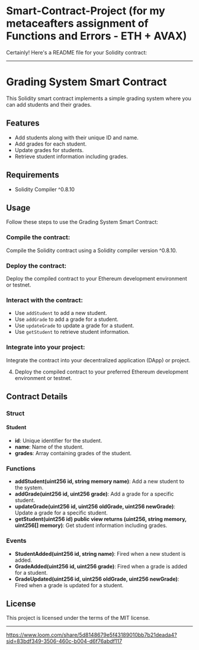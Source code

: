 # Smart-Contract-Project (for my metaceafters assignment of Functions and Errors - ETH + AVAX)


Certainly! Here's a README file for your Solidity contract:

---

# Grading System Smart Contract

This Solidity smart contract implements a simple grading system where you can add students and their grades.

## Features

- Add students along with their unique ID and name.
- Add grades for each student.
- Update grades for students.
- Retrieve student information including grades.

## Requirements

- Solidity Compiler ^0.8.10

## Usage

Follow these steps to use the Grading System Smart Contract:

### Compile the contract:

Compile the Solidity contract using a Solidity compiler version ^0.8.10.

### Deploy the contract:

Deploy the compiled contract to your Ethereum development environment or testnet.

### Interact with the contract:

- Use `addStudent` to add a new student.
- Use `addGrade` to add a grade for a student.
- Use `updateGrade` to update a grade for a student.
- Use `getStudent` to retrieve student information.

### Integrate into your project:

Integrate the contract into your decentralized application (DApp) or project.

4. Deploy the compiled contract to your preferred Ethereum development environment or testnet.

## Contract Details

### Struct

#### Student

- **id**: Unique identifier for the student.
- **name**: Name of the student.
- **grades**: Array containing grades of the student.

### Functions

- **addStudent(uint256 id, string memory name)**: Add a new student to the system.
- **addGrade(uint256 id, uint256 grade)**: Add a grade for a specific student.
- **updateGrade(uint256 id, uint256 oldGrade, uint256 newGrade)**: Update a grade for a specific student.
- **getStudent(uint256 id) public view returns (uint256, string memory, uint256[] memory)**: Get student information including grades.

### Events

- **StudentAdded(uint256 id, string name)**: Fired when a new student is added.
- **GradeAdded(uint256 id, uint256 grade)**: Fired when a grade is added for a student.
- **GradeUpdated(uint256 id, uint256 oldGrade, uint256 newGrade)**: Fired when a grade is updated for a student.

## License

This project is licensed under the terms of the MIT license. 


---


https://www.loom.com/share/5d8148679e5f43189010bb7b21deada4?sid=83bdf349-3506-460c-b004-d6f76abdf117
